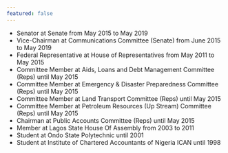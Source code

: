 ```yaml
---
featured: false
---
```

* Senator at Senate from May 2015 to May 2019
* Vice-Chairman at Communications Committee (Senate) from June 2015 to May 2019
* Federal Representative at House of Representatives from May 2011 to May 2015
* Committee Member at Aids, Loans and Debt Management Committee (Reps) until May 2015
* Committee Member at Emergency & Disaster Preparedness Committee (Reps) until May 2015
* Committee Member at Land Transport Committee (Reps) until May 2015
* Committee Member at Petroleum Resources (Up Stream) Committee (Reps) until May 2015
* Chairman at Public Accounts Committee (Reps) until May 2015
* Member at Lagos State House Of Assembly from 2003 to 2011
* Student at Ondo State Polytechnic until 2001
* Student at Institute of Chartered Accountants of Nigeria ICAN until 1998

